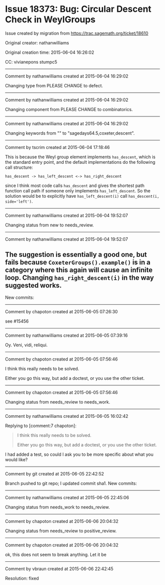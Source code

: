 # Issue 18373: Bug: Circular Descent Check in WeylGroups

Issue created by migration from https://trac.sagemath.org/ticket/18610

Original creator: nathanwilliams

Original creation time: 2015-06-04 16:26:02

CC:  vivianepons stumpc5




---

Comment by nathanwilliams created at 2015-06-04 16:29:02

Changing type from PLEASE CHANGE to defect.


---

Comment by nathanwilliams created at 2015-06-04 16:29:02

Changing component from PLEASE CHANGE to combinatorics.


---

Comment by nathanwilliams created at 2015-06-04 16:29:02

Changing keywords from "" to "sagedays64.5,coxeter,descent".


---

Comment by tscrim created at 2015-06-04 17:18:46

This is because the Weyl group element implements `has_descent`, which is the standard entry point, and the default implementations do the following call structure:

```
has_descent -> has_left_descent <-> has_right_descent
```

since I think most code calls `has_descent` and gives the shortest path function call path if someone only implements `has_left_descent`. So the solution would be to explicitly have `has_left_descent(i)` call `has_descent(i, side='left')`.


---

Comment by nathanwilliams created at 2015-06-04 19:52:07

Changing status from new to needs_review.


---

Comment by nathanwilliams created at 2015-06-04 19:52:07

The suggestion is essentially a good one, but fails because `CoxeterGroups().example()` is in a category where this again will cause an infinite loop.  Changing `has_right_descent(i)` in the way suggested works.
----
New commits:


---

Comment by chapoton created at 2015-06-05 07:26:30

see #15456


---

Comment by nathanwilliams created at 2015-06-05 07:39:16

Oy.  Veni, vidi, reliqui.


---

Comment by chapoton created at 2015-06-05 07:56:46

I think this really needs to be solved.

Either you go this way, but add a doctest, or you use the other ticket.


---

Comment by chapoton created at 2015-06-05 07:56:46

Changing status from needs_review to needs_work.


---

Comment by nathanwilliams created at 2015-06-05 16:02:42

Replying to [comment:7 chapoton]:
> I think this really needs to be solved.
> 
> Either you go this way, but add a doctest, or you use the other ticket.

I had added a test, so could I ask you to be more specific about what you would like?


---

Comment by git created at 2015-06-05 22:42:52

Branch pushed to git repo; I updated commit sha1. New commits:


---

Comment by nathanwilliams created at 2015-06-05 22:45:06

Changing status from needs_work to needs_review.


---

Comment by chapoton created at 2015-06-06 20:04:32

Changing status from needs_review to positive_review.


---

Comment by chapoton created at 2015-06-06 20:04:32

ok, this does not seem to break anything. Let it be


---

Comment by vbraun created at 2015-06-06 22:42:45

Resolution: fixed
